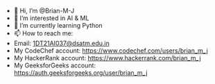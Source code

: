 - 👋 Hi, I’m @Brian-M-J
- 👀 I’m interested in AI & ML
- 🌱 I’m currently learning Python
- 📫 How to reach me:
- Email: 1DT21AI037@dsatm.edu.in
- My CodeChef account: https://www.codechef.com/users/brian_m_j
- My HackerRank account: https://www.hackerrank.com/brian_m_j
- My GeeksforGeeks account: https://auth.geeksforgeeks.org/user/brian_m_j

<!---
Brian-M-J/Brian-M-J is a ✨ special ✨ repository because its `README.md` (this file) appears on your GitHub profile.
You can click the Preview link to take a look at your changes.
--->
